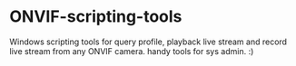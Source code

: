 # ONVIF-scripting-tools
Windows scripting tools for query profile, playback live stream and record live stream from any ONVIF camera. handy tools for sys admin. :)
